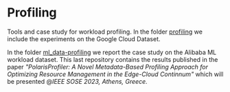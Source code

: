 # Profiling
Tools and case study for workload profiling.
In the folder [profiling](https://github.com/polaris-slo-cloud/Profiling/edit/master/profiling) we include the experiments on the Google Cloud Dataset.

In the folder [ml_data-profiling](https://github.com/polaris-slo-cloud/Profiling/edit/master/ml_data-profiling/) we report the case study on the Alibaba ML workload dataset. This last repository contains the results published in the paper _"PolarisProfiler: A Novel Metadata-Based Profiling Approach for Optimizing Resource Management in the Edge-Cloud Continnum"_ which will be presented @_IEEE SOSE 2023, Athens, Greece._
